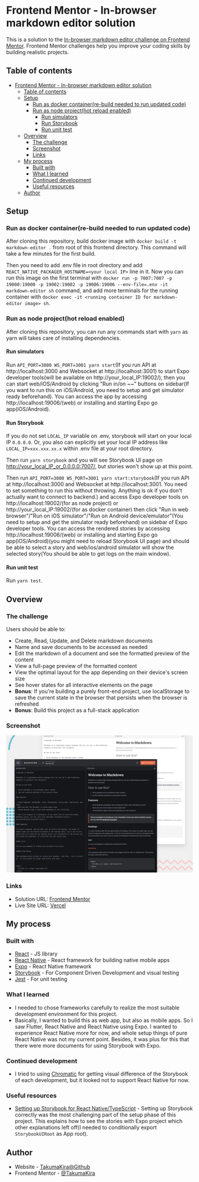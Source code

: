 # Frontend Mentor - In-browser markdown editor solution

This is a solution to the [In-browser markdown editor challenge on Frontend Mentor](https://www.frontendmentor.io/challenges/inbrowser-markdown-editor-r16TrrQX9). Frontend Mentor challenges help you improve your coding skills by building realistic projects.

## Table of contents

- [Frontend Mentor - In-browser markdown editor solution](#frontend-mentor---in-browser-markdown-editor-solution)
  - [Table of contents](#table-of-contents)
  - [Setup](#setup)
    - [Run as docker container(re-build needed to run updated code)](#run-as-docker-containerre-build-needed-to-run-updated-code)
    - [Run as node project(hot reload enabled)](#run-as-node-projecthot-reload-enabled)
      - [Run simulators](#run-simulators)
      - [Run Storybook](#run-storybook)
      - [Run unit test](#run-unit-test)
  - [Overview](#overview)
    - [The challenge](#the-challenge)
    - [Screenshot](#screenshot)
    - [Links](#links)
  - [My process](#my-process)
    - [Built with](#built-with)
    - [What I learned](#what-i-learned)
    - [Continued development](#continued-development)
    - [Useful resources](#useful-resources)
  - [Author](#author)

## Setup

### Run as docker container(re-build needed to run updated code)

After cloning this repository, build docker image with ``docker build -t markdown-editor .`` from root of this frontend directory. This command will take a few minutes for the first build.

Then you need to add .env file in root directory and add ``REACT_NATIVE_PACKAGER_HOSTNAME=<your local IP>`` line in it. Now you can run this image on the first terminal with ``docker run -p 7007:7007 -p 19000:19000 -p 19002:19002 -p 19006:19006 --env-file=.env -it markdown-editor sh`` command, and add more terminals for the running container with ``docker exec -it <running container ID for markdown-editor image> sh``.

### Run as node project(hot reload enabled)

After cloning this repository, you can run any commands start with ``yarn`` as yarn will takes care of installing dependencies.

#### Run simulators

Run ``API_PORT=3000 WS_PORT=3001 yarn start``(If you run API at http://localhost:3000 and Websocket at http://localhost:3001) to start Expo developer tools(will be available on http://your_local_IP:19002/), then you can start web/iOS/Android by clicking "Run in/on ~~" buttons on sidebar(If you want to run this on iOS/Android, you need to setup and get simulator ready beforehand).
You can access the app by accessing http://localhost:19006/(web) or installing and starting Expo go app(iOS/Android).

#### Run Storybook

If you do not set ``LOCAL_IP`` variable on .env, storybook will start on your local IP ``0.0.0.0``. Or, you also can explicitly set your local IP address like ``LOCAL_IP=xxx.xxx.xx.x`` within .env file at your root directory.

Then run ``yarn storybook`` and you will see Storybook UI page on http://your_local_IP_or_0.0.0.0:7007/, but stories won't show up at this point.

Then run ``API_PORT=3000 WS_PORT=3001 yarn start:storybook``(If you run API at http://localhost:3000 and Websocket at http://localhost:3001. You need to set something to run this without throwing. Anything is ok if you don't actually want to connect to backend.) and access Expo developer tools on http://localhost:19002/(for as node project) or http://your_local_IP:19002/(for as docker container) then click "Run in web browser"/"Run on iOS simulator"/"Run on Android device/emulator"(You need to setup and get the simulator ready beforehand) on sidebar of Expo developer tools. You can access the rendered stories by accessing http://localhost:19006/(web) or installing and starting Expo go app(iOS/Android)(you might need to reload Storybook UI page) and should be able to select a story and web/ios/android simulator will show the selected story(You should be able to get logs on the main window).

#### Run unit test

Run ``yarn test``.

## Overview

### The challenge

Users should be able to:

- Create, Read, Update, and Delete markdown documents
- Name and save documents to be accessed as needed
- Edit the markdown of a document and see the formatted preview of the content
- View a full-page preview of the formatted content
- View the optimal layout for the app depending on their device's screen size
- See hover states for all interactive elements on the page
- **Bonus**: If you're building a purely front-end project, use localStorage to save the current state in the browser that persists when the browser is refreshed
- **Bonus**: Build this project as a full-stack application

### Screenshot

![](./preview.jpg)
<!-- ![](./screenshot.jpg) TODO: Switch from preview.jpg above to this line when I got my own screenshot.jpg -->

### Links

- Solution URL: [Frontend Mentor](https://www.frontendmentor.io/challenges/inbrowser-markdown-editor-r16TrrQX9/hub/inbrowser-markdown-editor-HkEJ07cE9)
- Live Site URL: [Vercel](https://markdown-editor-git-master-takumakira.vercel.app/)

## My process

### Built with

- [React](https://reactjs.org/) - JS library
- [React Native](https://reactnative.dev/) - React framework for building native mobile apps
- [Expo](https://docs.expo.dev/) - React Native framework
- [Storybook](https://storybook.js.org/) - For Component Driven Development and visual testing
- [Jest](https://jestjs.io/) - For unit testing

### What I learned

- I needed to chose frameworks carefully to realize the most suitable development environment for this project.
- Basically, I wanted to build this as web app, but also as mobile apps. So I saw Flutter, React Native and React Native using Expo. I wanted to experience React Native more for now, and whole setup things of pure React Native was not my current point. Besides, it was plus for this that there were more documents for using Storybook with Expo.

### Continued development

- I tried to using [Chromatic](https://www.chromatic.com/) for getting visual difference of the Storybook of each development, but it looked not to support React Native for now.

### Useful resources

- [Setting up Storybook for React Native/TypeScript](https://dev.to/risafj/setting-up-storybook-for-react-native-typescript-server-loader-ios-android-3b0i) - Setting up Storybook correctly was the most challenging part of the setup phase of this project. This explains how to see the stories with Expo project which other explanations left off(I needed to conditionally export ``StorybookUIRoot`` as App root).

## Author

- Website - [TakumaKira@Github](https://github.com/TakumaKira)
- Frontend Mentor - [@TakumaKira](https://www.frontendmentor.io/profile/TakumaKira)
